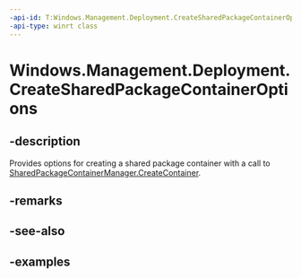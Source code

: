 ```yaml
---
-api-id: T:Windows.Management.Deployment.CreateSharedPackageContainerOptions
-api-type: winrt class
---
```


# Windows.Management.Deployment.CreateSharedPackageContainerOptions

<!--
public sealed class CreateSharedPackageContainerOptions
-->


## -description

Provides options for creating a shared package container with a call to  [SharedPackageContainerManager.CreateContainer](sharedpackagecontainermanager_createcontainer_1800565425.md).

## -remarks

## -see-also

## -examples


